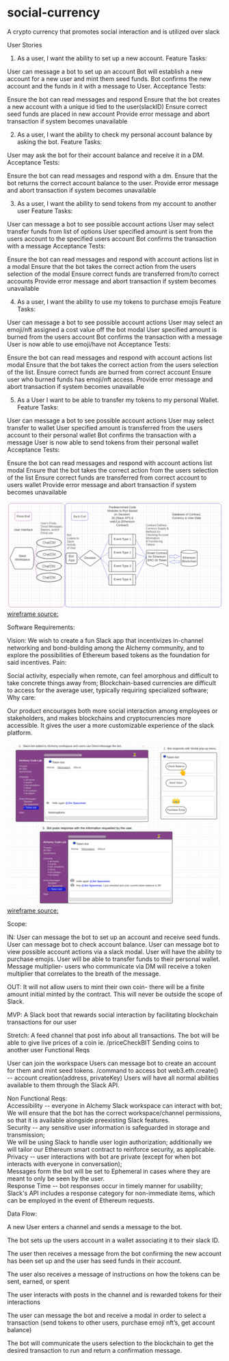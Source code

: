 # social-currency

A crypto currency that promotes social interaction and is utilized over slack

User Stories

1. As a user, I want the ability to set up a new account.
   Feature Tasks:

User can message a bot to set up an account
Bot will establish a new account for a new user and mint them seed funds.
Bot confirms the new account and the funds in it with a message to User.
Acceptance Tests:

Ensure the bot can read messages and respond
Ensure that the bot creates a new account with a unique id tied to the user(slackID)
Ensure correct seed funds are placed in new account
Provide error message and abort transaction if system becomes unavailable

2. As a user, I want the ability to check my personal account balance by asking the bot.
   Feature Tasks:

User may ask the bot for their account balance and receive it in a DM.
Acceptance Tests:

Ensure the bot can read messages and respond with a dm.
Ensure that the bot returns the correct account balance to the user.
Provide error message and abort transaction if system becomes unavailable

3. As a user, I want the ability to send tokens from my account to another user
   Feature Tasks:

User can message a bot to see possible account actions
User may select transfer funds from list of options
User specified amount is sent from the users account to the specified users account
Bot confirms the transaction with a message
Acceptance Tests:

Ensure the bot can read messages and respond with account actions list in a modal
Ensure that the bot takes the correct action from the users selection of the modal
Ensure correct funds are transferred from/to correct accounts
Provide error message and abort transaction if system becomes unavailable

4. As a user, I want the ability to use my tokens to purchase emojis
   Feature Tasks:

User can message a bot to see possible account actions
User may select an emoji/nft assigned a cost value off the bot modal
User specified amount is burned from the users account
Bot confirms the transaction with a message
User is now able to use emoji/have not
Acceptance Tests:

Ensure the bot can read messages and respond with account actions list modal
Ensure that the bot takes the correct action from the users selection of the list.
Ensure correct funds are burned from correct account
Ensure user who burned funds has emoji/nft access.
Provide error message and abort transaction if system becomes unavailable

5. As a User I want to be able to transfer my tokens to my personal Wallet.
   Feature Tasks:

User can message a bot to see possible account actions
User may select transfer to wallet
User specified amount is transferred from the users account to their personal wallet
Bot confirms the transaction with a message
User is now able to send tokens from their personal wallet
Acceptance Tests:

Ensure the bot can read messages and respond with account actions list modal
Ensure that the bot takes the correct action from the users selection of the list
Ensure correct funds are transferred from correct account to users wallet
Provide error message and abort transaction if system becomes unavailable

![Software Flowchart](/assets/overall-app-flowchart.png)  
[wireframe source:](https://lucid.app/lucidchart/333b6340-6f11-402e-a837-a9f03152e93e/edit?beaconFlowId=3878AF7CDA637A6F&invitationId=inv_99af0389-d745-4b35-b7ab-f161ef2865cc&page=ffgwUz0NcubW#)

Software Requirements:

Vision:
We wish to create a fun Slack app that incentivizes in-channel networking and bond-building among the Alchemy community, and to explore the possibilities of Ethereum based tokens as the foundation for said incentives.
Pain:

Social activity, especially when remote, can feel amorphous and difficult to take concrete things away from;
Blockchain-based currencies are difficult to access for the average user, typically requiring specialized software;
Why care:

Our product encourages both more social interaction among employees or stakeholders, and makes blockchains and cryptocurrencies more accessible. It gives the user a more customizable experience of the slack platform.

![UI Wireframe](/assets/wireframe-cropped.png)  
[wireframe source:](https://lucid.app/lucidchart/333b6340-6f11-402e-a837-a9f03152e93e/edit?beaconFlowId=3878AF7CDA637A6F&invitationId=inv_99af0389-d745-4b35-b7ab-f161ef2865cc&page=ffgwUz0NcubW#)

Scope:

IN:
User can message the bot to set up an account and receive seed funds.
User can message bot to check account balance.
User can message bot to view possible account actions via a slack modal.
User will have the ability to purchase emojis.
User will be able to transfer funds to their personal wallet.
Message multiplier- users who communicate via DM will receive a token multiplier that correlates to the breath of the message.

OUT:
It will not allow users to mint their own coin- there will be a finite amount initial minted by the contract.
This will never be outside the scope of Slack.

MVP:
A Slack boot that rewards social interaction by facilitating blockchain transactions for our user

Stretch:
A feed channel that post info about all transactions.
The bot will be able to give live prices of a coin ie. /priceCheckBIT
Sending coins to another user
Functional Reqs

User can join the workspace
Users can message bot to create an account for them and mint seed tokens.
/command to access bot
web3.eth.create() -- account creation(address, privateKey)
Users will have all normal abilities available to them through the Slack API.

Non Functional Reqs:  
Accessibility -- everyone in Alchemy Slack workspace can interact with bot;  
 We will ensure that the bot has the correct workspace/channel permissions, so that it is available alongside preexisting Slack features.  
Security -- any sensitive user information is safeguarded in storage and transmission;  
 We will be using Slack to handle user login authorization; additionally we will tailor our Ethereum smart contract to reinforce security, as applicable.  
Privacy -- user interactions with bot are private (except for when bot interacts with everyone in conversation);  
 Messages form the bot will be set to Ephemeral in cases where they are meant to only be seen by the user.  
Response Time -- bot responses occur in timely manner for usability;  
 Slack's API includes a response category for non-immediate items, which can be employed in the event of Ethereum requests.

Data Flow:

A new User enters a channel and sends a message to the bot.

The bot sets up the users account in a wallet associating it to their slack ID.

The user then receives a message from the bot confirming the new account has been set up and the user has seed funds in their account.

The user also receives a message of instructions on how the tokens can be sent, earned, or spent

The user interacts with posts in the channel and is rewarded tokens for their interactions

The user can message the bot and receive a modal in order to select a transaction (send tokens to other users, purchase emoji nft’s, get account balance)

The bot will communicate the users selection to the blockchain to get the desired transaction to run and return a confirmation message.
